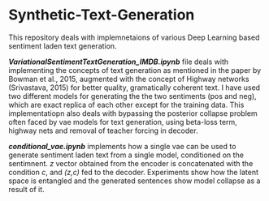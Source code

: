 # Synthetic-Text-Generation

This repository deals with implemnetaions of various Deep Learning based sentiment laden text generation.

***VariationalSentimentTextGeneration_IMDB.ipynb*** file deals with implementing the concepts of text generation as mentioned in the paper by Bowman et al., 2015,
augmented with the concept of Highway networks (Srivastava, 2015) for better quality, gramatically coherent text.
I have used two different models for generating the the two sentiments (pos and neg), which are exact replica of each other except for the training data.
This implementatiopn also deals with bypassing the posterior collapse problem often faced by vae models for text generation, using beta-loss term, highway nets and removal of teacher forcing in decoder.

***conditional_vae.ipynb*** implements how a single vae can be used to generate sentiment laden text from a single model, conditioned on the sentimnent. _z_ vector obtained from the encoder is concatenated with the condition _c_, and _(z,c)_ fed to the decoder. Experiments show how the latent space is entangled and the generated sentences show model collapse as a result of it.
